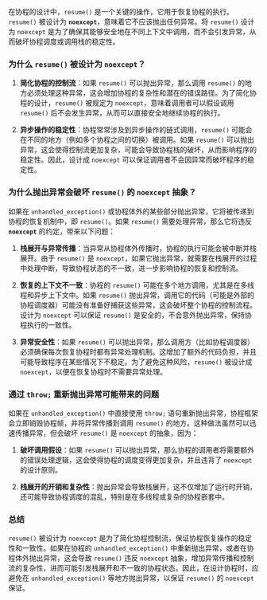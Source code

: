 在协程的设计中，`resume()` 是一个关键的操作，它用于恢复协程的执行。`resume()` 被设计为 **`noexcept`**，意味着它不应该抛出任何异常。将 `resume()` 设计为 `noexcept` 是为了确保其能够安全地在不同上下文中调用，而不会引发异常，从而破坏协程调度或调用栈的稳定性。

### 为什么 `resume()` 被设计为 `noexcept`？

1. **简化协程的控制流**：如果 `resume()` 可以抛出异常，那么调用 `resume()` 的地方必须处理这种异常，这会增加协程的复杂性和潜在的错误路径。为了简化协程的设计，`resume()` 被规定为 `noexcept`，意味着调用者可以假设调用 `resume()` 后不会发生异常，从而可以直接安全地继续协程的执行。

2. **异步操作的稳定性**：协程常常涉及到异步操作的链式调用，`resume()` 可能会在不同的地方（例如多个协程之间的切换）被调用。如果 `resume()` 可以抛出异常，这会使得控制流更加复杂，可能会导致协程栈的破坏，从而影响程序的稳定性。因此，设计成 `noexcept` 可以保证调用者不会因异常而破坏程序的稳定性。

### 为什么抛出异常会破坏 `resume()` 的 `noexcept` 抽象？

如果在 `unhandled_exception()` 或协程体外的某些部分抛出异常，它将被传递到协程的恢复机制中，即 `resume()`。如果 `resume()` 需要处理异常，那么它将违反 **`noexcept`** 的约定，带来以下问题：

1. **栈展开与异常传播**：当异常从协程体外传播时，协程的执行可能会被中断并栈展开。由于 `resume()` 是 `noexcept`，如果它抛出异常，就需要在栈展开的过程中处理中断，导致协程状态的不一致，进一步影响协程的恢复和控制流。

2. **恢复的上下文不一致**：协程的 `resume()` 可能在多个地方调用，尤其是在多线程和异步上下文中。如果 `resume()` 抛出异常，调用它的代码（可能是外部的协程调度器）可能没有准备好捕获这些异常，这会破坏整个协程的控制流程。设计为 `noexcept` 可以保证 `resume()` 是安全的，不会意外抛出异常，保持协程执行的一致性。

3. **异常安全性**：如果 `resume()` 可以抛出异常，那么调用方（比如协程调度器）必须确保每次恢复协程时都有异常处理机制。这增加了额外的代码负担，并且可能导致程序在某些情况下不稳定。为了避免这种风险，`resume()` 被设计成 `noexcept`，以便在恢复协程时不需要异常处理。

### 通过 `throw;` 重新抛出异常可能带来的问题

如果在 `unhandled_exception()` 中直接使用 `throw;` 语句重新抛出异常，协程框架会立即销毁协程帧，并将异常传播到调用 `resume()` 的地方。这种做法虽然可以迅速传播异常，但会破坏 `resume()` 是 `noexcept` 的抽象，因为：

1. **破坏调用假设**：如果 `resume()` 可以抛出异常，那么协程的调用者将需要额外的错误处理逻辑，这会使得协程的调度变得更加复杂，并且违背了 `noexcept` 的设计原则。

2. **栈展开的开销和复杂性**：抛出异常会导致栈展开，这不仅增加了运行时开销，还可能导致协程调度的混乱，特别是在多线程或复杂的协程嵌套中。

### 总结

`resume()` 被设计为 `noexcept` 是为了简化协程控制流，保证协程恢复操作的稳定性和一致性。如果在协程的 `unhandled_exception()` 中重新抛出异常，或者在协程体外抛出异常，这会导致 `resume()` 违反 `noexcept` 抽象，增加异常传播和控制流的复杂性，进而可能引发栈展开和不一致的协程状态。因此，在设计协程时，应避免在 `unhandled_exception()` 等地方抛出异常，以保证 `resume()` 的 `noexcept` 保证。
